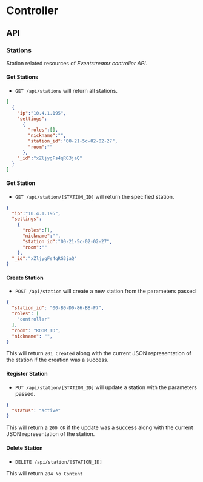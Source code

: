 Controller
==========

API
---


### Stations

Station related resources of *Eventstreamr controller API*.

#### Get Stations

* `GET /api/stations` will return all stations.

```json
[
  {
    "ip":"10.4.1.195",
    "settings":
      {
        "roles":[],
        "nickname":"",
        "station_id":"00-21-5c-02-02-27",
        "room":""
      },
    "_id":"xZljygFs4qRG3jaQ"
  }
]
```

#### Get Station

* `GET /api/station/[STATION_ID]` will return the specified station.

```json
{
  "ip":"10.4.1.195",
  "settings":
    {
      "roles":[],
      "nickname":"",
      "station_id":"00-21-5c-02-02-27",
      "room":""
    },
  "_id":"xZljygFs4qRG3jaQ"
}
```

#### Create Station


* `POST /api/station` will create a new station from the parameters passed

```json
{
  "station_id": "00-B0-D0-86-BB-F7",
  "roles": [
    "controller"
  ],
  "room": "ROOM_ID",
  "nickname": "",
}
```
This will return `201 Created` along with the current JSON representation of the station if the creation was a success.

#### Register Station

* `PUT /api/station/[STATION_ID]` will update a station with the parameters passed.

```json
{
  "status": "active"
}
```

This will return a `200 OK` if the update was a success along with the current JSON representation of the station.


#### Delete Station


* `DELETE /api/station/[STATION_ID]`

This will return `204 No Content`
